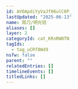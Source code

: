 ```yaml
---
id: AVOApdiYyVaJf06ulC0P_
lastUpdated: "2025-06-13"
name: 陌刀/明光铠
aliases: []
layer: 2
categoryId: cat_KRnRW8TN
tagIds:
  - tag_uCRf8Wd9
nsfw: false
parent: ""
relatedEntries: []
timelineEvents: []
titledLinks: []
---
```


